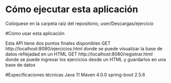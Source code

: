 # Cómo ejecutar esta aplicación
Colóquese en la carpeta raíz del repositorio, user/Descargas/ejercicio

#Cómo usar esta aplicación

Esta API tiene dos puntos finales disponibles
GET http://localhost:8080/ejercicios.html donde se puede visualizar la base de datos reflejadad en un HTML
GET http://localhost:8080/registrar.html donde se puede ingresar los ejercicios desde un HTML y guardarlos en una base de datos


#Especificaciones técnicas
Java 11
Maven 4.0.0
spring-boot 2.5.6
